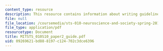 ```yaml
---
content_type: resource
description: This resource contains information about writing guidelines.
file: null
file_location: /coursemedia/sts-010-neuroscience-and-society-spring-2010/09269621bd888197c124702c3dce6396_MITSTS_010S10_paper2_guide.pdf
file_type: application/pdf
resourcetype: Document
title: MITSTS_010S10_paper2_guide.pdf
uid: 09269621-bd88-8197-c124-702c3dce6396
---
```

